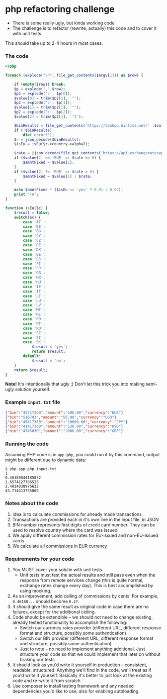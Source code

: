 # php refactoring challenge

- There is some really ugly, but kinda working code
- The challenge is to refactor (rewrite, actually) this code and to cover it with unit tests

This should take up to 2-4 hours in most cases.

### The code

```php
<?php

foreach (explode("\n", file_get_contents($argv[1])) as $row) {

    if (empty($row)) break;
    $p = explode(",",$row);
    $p2 = explode(':', $p[0]);
    $value[0] = trim($p2[1], '"');
    $p2 = explode(':', $p[1]);
    $value[1] = trim($p2[1], '"');
    $p2 = explode(':', $p[2]);
    $value[2] = trim($p2[1], '"}');

    $binResults = file_get_contents('https://lookup.binlist.net/' .$value[0]);
    if (!$binResults)
        die('error!');
    $r = json_decode($binResults);
    $isEu = isEu($r->country->alpha2);

    $rate = @json_decode(file_get_contents('https://api.exchangeratesapi.io/latest'), true)['rates'][$value[2]];
    if ($value[2] == 'EUR' or $rate == 0) {
        $amntFixed = $value[1];
    }
    if ($value[2] != 'EUR' or $rate > 0) {
        $amntFixed = $value[1] / $rate;
    }

    echo $amntFixed * ($isEu == 'yes' ? 0.01 : 0.02);
    print "\n";
}

function isEu($c) {
    $result = false;
    switch($c) {
        case 'AT':
        case 'BE':
        case 'BG':
        case 'CY':
        case 'CZ':
        case 'DE':
        case 'DK':
        case 'EE':
        case 'ES':
        case 'FI':
        case 'FR':
        case 'GR':
        case 'HR':
        case 'HU':
        case 'IE':
        case 'IT':
        case 'LT':
        case 'LU':
        case 'LV':
        case 'MT':
        case 'NL':
        case 'PO':
        case 'PT':
        case 'RO':
        case 'SE':
        case 'SI':
        case 'SK':
            $result = 'yes';
            return $result;
        default:
            $result = 'no';
    }
    return $result;
}
```

**Note!** It's intentionally that ugly ;) Don't let this trick you into making semi-ugly solution yourself.

### Example `input.txt` file

```json
{"bin":"45717360","amount":"100.00","currency":"EUR"}
{"bin":"516793","amount":"50.00","currency":"USD"}
{"bin":"45417360","amount":"10000.00","currency":"JPY"}
{"bin":"41417360","amount":"130.00","currency":"USD"}
{"bin":"4745030","amount":"2000.00","currency":"GBP"}
```

### Running the code

Assuming PHP code is in `app.php`, you could run it by this command, output might be different due to dynamic data:

```
$ php app.php input.txt
1
0.46180844185832
1.6574127786525
2.4014038976632
43.714413735069
```

### Notes about the code

1. Idea is to calculate commissions for already made transactions
2. Transactions are provided each in it's own line in the input file, in JSON
3. BIN number represents first digits of credit card number. They can be used to resolve country where the card was
   issued
4. We apply different commission rates for EU-issued and non-EU-issued cards
5. We calculate all commissions in EUR currency

### Requirements for your code

1. You MUST cover your solutin with unit tests.
    - Unit tests must test the actual results and still pass even when the response from remote services change
      (this is quite normal, exchange rates change every day).
      This is best accomplished by using mocking.
2. As an improvement, add ceiling of commissions by cents. For example, `0.46180...` should become `0.47`.
3. It should give the same result as original code in case there are no failures, except for the additional ceiling.
4. Code should be extendible – we should not need to change existing, already tested functionality to accomplish the
   following:
    - Switch our currency rates provider
      (different URL, different response format and structure, possibly some authentication)
    - Switch our BIN provider
      (different URL, different response format and structure, possibly some authentication)
    - Just to note – no need to implement anything additional.
      Just structure your code so that we could implement that later on without braking our tests
5. It should look as you'd write it yourself in production – consistent, readable, structured.
   Anything we'll find in the code, we'll treat as if you'd write it yourself.
   Basically it's better to just look at the existing code and re-write it from scratch.
6. Use composer to install testing framework and any needed dependencies you'd like to use,
   also for enabling autoloading.
